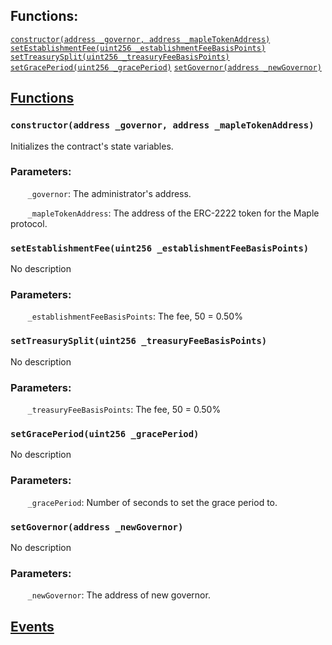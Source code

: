 

## Functions:
[`constructor(address _governor, address _mapleTokenAddress)`](#MapleGlobals-constructor-address-address-)
[`setEstablishmentFee(uint256 _establishmentFeeBasisPoints)`](#MapleGlobals-setEstablishmentFee-uint256-)
[`setTreasurySplit(uint256 _treasuryFeeBasisPoints)`](#MapleGlobals-setTreasurySplit-uint256-)
[`setGracePeriod(uint256 _gracePeriod)`](#MapleGlobals-setGracePeriod-uint256-)
[`setGovernor(address _newGovernor)`](#MapleGlobals-setGovernor-address-)


## <u>Functions</u>

### `constructor(address _governor, address _mapleTokenAddress)`
Initializes the contract's state variables.


### Parameters:
&nbsp;&nbsp;&nbsp;&nbsp;&nbsp;&nbsp; `_governor`: The administrator's address.

&nbsp;&nbsp;&nbsp;&nbsp;&nbsp;&nbsp; `_mapleTokenAddress`: The address of the ERC-2222 token for the Maple protocol.

### `setEstablishmentFee(uint256 _establishmentFeeBasisPoints)`
No description

### Parameters:
&nbsp;&nbsp;&nbsp;&nbsp;&nbsp;&nbsp; `_establishmentFeeBasisPoints`: The fee, 50 = 0.50%

### `setTreasurySplit(uint256 _treasuryFeeBasisPoints)`
No description

### Parameters:
&nbsp;&nbsp;&nbsp;&nbsp;&nbsp;&nbsp; `_treasuryFeeBasisPoints`: The fee, 50 = 0.50%

### `setGracePeriod(uint256 _gracePeriod)`
No description

### Parameters:
&nbsp;&nbsp;&nbsp;&nbsp;&nbsp;&nbsp; `_gracePeriod`: Number of seconds to set the grace period to.

### `setGovernor(address _newGovernor)`
No description

### Parameters:
&nbsp;&nbsp;&nbsp;&nbsp;&nbsp;&nbsp; `_newGovernor`: The address of new governor.

## <u>Events</u>
